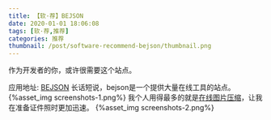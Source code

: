 ```yaml
---
title: 【软·荐】BEJSON
date: 2020-01-01 18:06:08
tags: [软·荐,推荐]
categories: 推荐
thumbnail: /post/software-recommend-bejson/thumbnail.png
---
```

作为开发者的你，或许很需要这个站点。
<!-- more -->
应用地址: [BEJSON](http://www.bejson.com/)
长话短说，bejson是一个提供大量在线工具的站点。
{%asset_img screenshots-1.png%}
我个人用得最多的就是[在线图片压缩](http://www.bejson.com/ui/compress_img/)，让我在准备证件照时更加迅速。
{%asset_img screenshots-2.png%}
